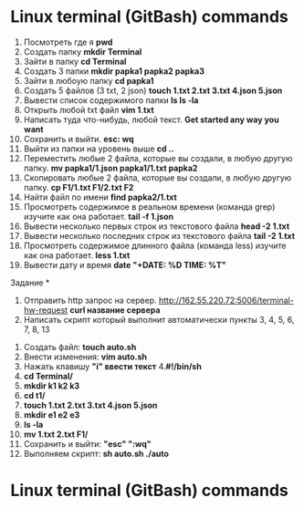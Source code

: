 # Linux terminal (GitBash) commands
1) Посмотреть где я   **pwd**
2) Создать папку    **mkdir Terminal**
3) Зайти в папку **cd Terminal**
4) Создать 3 папки **mkdir papka1 papka2 papka3**
5) Зайти в любоую папку **cd papka1**
6) Создать 5 файлов (3 txt, 2 json)  **touch 1.txt 2.txt 3.txt 4.json 5.json**  
8) Вывести список содержимого папки **ls ls -la**
9) Открыть любой txt файл **vim 1.txt**  
10) Написать туда что-нибудь, любой текст. **Get started any way you want**
11) Сохранить и выйти.  **esc: wq**
12) Выйти из папки на уровень выше **cd ..**
13) Переместить любые 2 файла, которые вы создали, в любую другую папку. **mv papka1/1.json papka1/1.txt papka2**
14) Скопировать любые 2 файла, которые вы создали, в любую другую папку. **cp F1/1.txt F1/2.txt F2**
15) Найти файл по имени **find papka2/1.txt**
16) Просмотреть содержимое в реальном времени (команда grep) изучите как она работает. **tail -f  1.json**
17) Вывести несколько первых строк из текстового файла **head -2 1.txt**
18) Вывести несколько последних строк из текстового файла **tail -2 1.txt**
19) Просмотреть содержимое длинного файла (команда less) изучите как она работает. **less 1.txt**
20) Вывести дату и время **date "+DATE: %D TIME: %T"**

Задание *
1) Отправить http запрос на сервер.
http://162.55.220.72:5006/terminal-hw-request
**curl название сервера**
2) Написать скрипт который выполнит автоматически пункты 3, 4, 5, 6, 7, 8, 13

1. Создать файл: **touch auto.sh**
2. Внести изменения: **vim auto.sh**
3. Нажать клавишу **"i" ввести текст**
4.**#!/bin/sh** 
5. **cd Terminal/**
6. **mkdir k1 k2 k3**
7. **cd t1/**
8. **touch 1.txt 2.txt 3.txt 4.json 5.json**
9. **mkdir e1 e2 e3**
10. **ls -la**
11. **mv 1.txt 2.txt F1/**
12. Cохранить и выйти: **"esc" ":wq"**
13. Выполняем скрипт: **sh auto.sh ./auto**


# Linux terminal (GitBash) commands
